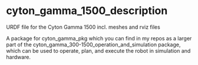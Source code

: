 # cyton_gamma_1500_description
URDF file for the Cyton Gamma 1500 incl. meshes and rviz files

A package for cyton_gamma_pkg which you can find in my repos as a larger part of the cyton_gamma_300-1500_operation_and_simulation package, which can be used to operate, plan, and execute the robot in simulation and hardware.
